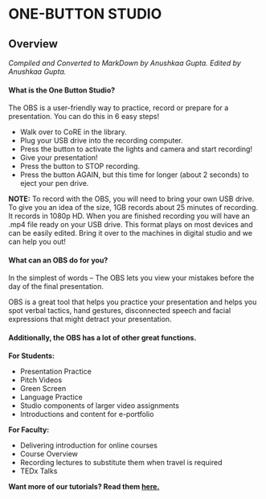 # ONE-BUTTON STUDIO
## Overview
*Compiled and Converted to MarkDown by Anushkaa Gupta. Edited by Anushkaa Gupta.*


#### What is the One Button Studio? 
The OBS is a user-friendly way to practice, record or prepare for a presentation. You can do this in 6 easy steps! 
* Walk over to CoRE in the library.
* Plug your USB drive into the recording computer. 
* Press the button to activate the lights and camera and start recording! 
* Give your presentation! 
* Press the button to STOP recording. 
* Press the button AGAIN, but this time for longer (about 2 seconds) to eject your pen drive.



**NOTE:** 
To record with the OBS, you will need to bring your own USB drive. To give you an idea of the size, 1GB records about 25 minutes of recording. It records in 1080p HD. 
When you are finished recording you will have an .mp4 file ready on your USB drive. This format plays on most devices and can be easily edited. Bring it over to the machines in digital studio and we can help you out! 



#### What can an OBS do for you? 
In the simplest of words – The OBS lets you view your mistakes before the day of the final presentation. 

OBS is a great tool that helps you practice your presentation and helps you spot verbal tactics, hand gestures, disconnected speech and facial expressions that might detract your presentation.



#### Additionally, the OBS has a lot of other great functions. 

**For Students:**
* Presentation Practice
* Pitch Videos
* Green Screen
* Language Practice
* Studio components of larger video assignments
* Introductions and content for e-portfolio

**For Faculty:**
* Delivering introduction for online courses
* Course Overview
* Recording lectures to substitute them when travel is required
* TEDx Talks



**Want more of our tutorials? Read them [here.](https://github.com/wooster-core/Documentation/blob/master/README.md)**
